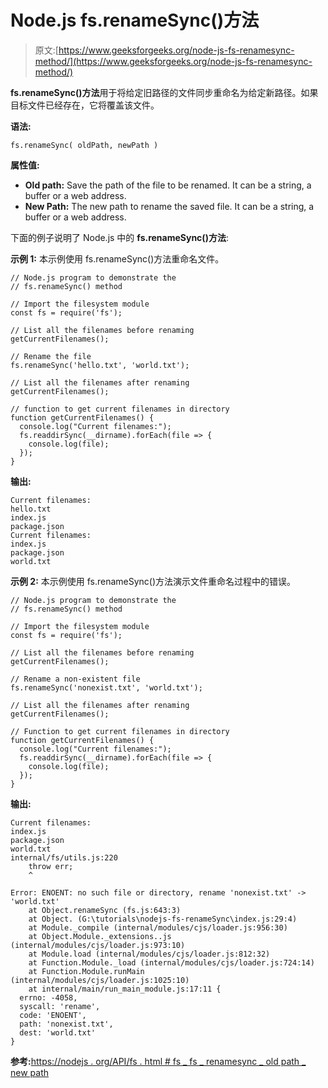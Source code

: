 # Node.js fs.renameSync()方法

> 原文:[https://www.geeksforgeeks.org/node-js-fs-renamesync-method/](https://www.geeksforgeeks.org/node-js-fs-renamesync-method/)

**fs.renameSync()方法**用于将给定旧路径的文件同步重命名为给定新路径。如果目标文件已经存在，它将覆盖该文件。

**语法:**

```
fs.renameSync( oldPath, newPath )
```

**属性值:**

*   **Old path:** Save the path of the file to be renamed. It can be a string, a buffer or a web address.
*   **New Path:** The new path to rename the saved file. It can be a string, a buffer or a web address.

下面的例子说明了 Node.js 中的 **fs.renameSync()方法**:

**示例 1:** 本示例使用 fs.renameSync()方法重命名文件。

```
// Node.js program to demonstrate the
// fs.renameSync() method

// Import the filesystem module
const fs = require('fs');

// List all the filenames before renaming
getCurrentFilenames();

// Rename the file
fs.renameSync('hello.txt', 'world.txt');

// List all the filenames after renaming
getCurrentFilenames();

// function to get current filenames in directory
function getCurrentFilenames() {
  console.log("Current filenames:");
  fs.readdirSync(__dirname).forEach(file => {
    console.log(file);
  });
}
```

**输出:**

```
Current filenames:
hello.txt
index.js
package.json
Current filenames:
index.js
package.json
world.txt
```

**示例 2:** 本示例使用 fs.renameSync()方法演示文件重命名过程中的错误。

```
// Node.js program to demonstrate the
// fs.renameSync() method

// Import the filesystem module
const fs = require('fs');

// List all the filenames before renaming
getCurrentFilenames();

// Rename a non-existent file
fs.renameSync('nonexist.txt', 'world.txt');

// List all the filenames after renaming
getCurrentFilenames();

// Function to get current filenames in directory
function getCurrentFilenames() {
  console.log("Current filenames:");
  fs.readdirSync(__dirname).forEach(file => {
    console.log(file);
  });
}
```

**输出:**

```
Current filenames:
index.js
package.json
world.txt
internal/fs/utils.js:220
    throw err;
    ^

Error: ENOENT: no such file or directory, rename 'nonexist.txt' -> 'world.txt'
    at Object.renameSync (fs.js:643:3)
    at Object. (G:\tutorials\nodejs-fs-renameSync\index.js:29:4)
    at Module._compile (internal/modules/cjs/loader.js:956:30)
    at Object.Module._extensions..js (internal/modules/cjs/loader.js:973:10)
    at Module.load (internal/modules/cjs/loader.js:812:32)
    at Function.Module._load (internal/modules/cjs/loader.js:724:14)
    at Function.Module.runMain (internal/modules/cjs/loader.js:1025:10)
    at internal/main/run_main_module.js:17:11 {
  errno: -4058,
  syscall: 'rename',
  code: 'ENOENT',
  path: 'nonexist.txt',
  dest: 'world.txt'
}
```

**参考:**[https://nodejs . org/API/fs . html # fs _ fs _ renamesync _ old path _ new path](https://nodejs.org/api/fs.html#fs_fs_renamesync_oldpath_newpath)